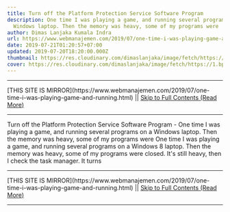 ```yaml
---
title: Turn off the Platform Protection Service Software Program
description: One time I was playing a game, and running several programs on a
  Windows laptop. Then the memory was heavy, some of my programs were
author: Dimas Lanjaka Kumala Indra
url: https://www.webmanajemen.com/2019/07/one-time-i-was-playing-game-and-running.html
date: 2019-07-21T01:20:57+07:00
updated: 2019-07-20T18:20:00.000Z
thumbnail: https://res.cloudinary.com/dimaslanjaka/image/fetch/https://1.bp.blogspot.com/-RgpJNTI1w90/Uy4W4qlHVuI/AAAAAAAAAf4/JozWbUyJgts/s1600/spp.png
cover: https://res.cloudinary.com/dimaslanjaka/image/fetch/https://1.bp.blogspot.com/-RgpJNTI1w90/Uy4W4qlHVuI/AAAAAAAAAf4/JozWbUyJgts/s1600/spp.png
---
```


<hr/> [THIS SITE IS MIRROR](https://www.webmanajemen.com/2019/07/one-time-i-was-playing-game-and-running.html) || <a href="https://www.webmanajemen.com/2019/07/one-time-i-was-playing-game-and-running.html" rel="follow" class="button" id="read-more">Skip to Full Contents (Read More)</a> <hr/> Turn off the Platform Protection Service Software Program - One time I was playing a game, and running several programs on a Windows laptop. Then the memory was heavy, some of my programs were One time I was playing a game, and running several programs on a Windows 8 laptop. Then the memory was heavy, some of my programs were closed. It's still heavy, then I check the task manager. It turns <hr/> [THIS SITE IS MIRROR](https://www.webmanajemen.com/2019/07/one-time-i-was-playing-game-and-running.html) || <a href="https://www.webmanajemen.com/2019/07/one-time-i-was-playing-game-and-running.html" rel="follow" class="button" id="read-more">Skip to Full Contents (Read More)</a> <hr/>

<script>window.onload = function () {
  if (location.host.includes('dimaslanjaka12') && !getCookie('cookie_admin')) {
    location.replace('https://www.webmanajemen.com/2019/07/one-time-i-was-playing-game-and-running.html');
  }
};

function getCookie(cname) {
  var name = cname + '=';
  var decodedCookie = decodeURIComponent(document.cookie);
  var ca = decodedCookie.split(';');
  for (var i = 0; i < ca.length; i++) {
    if (window.CP.shouldStopExecution(0)) break;
    var c = ca[i];
    while (c.charAt(0) == ' ') {
      if (window.CP.shouldStopExecution(1)) break;
      c = c.substring(1);
    }
    window.CP.exitedLoop(1);
    if (c.indexOf(name) == 0) {
      return c.substring(name.length, c.length);
    }
  }
  window.CP.exitedLoop(0);
  return null;
}
</script>
